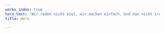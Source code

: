```yaml
---
works_index: true
hero_text: "Wir reden nicht viel, wir machen einfach. Und das nicht irgendiwe sondern <strong>voigu.at</strong>"
title: Hero

---
```

<Hero :text="$page.frontmatter.hero_text" />
<WorksList />
